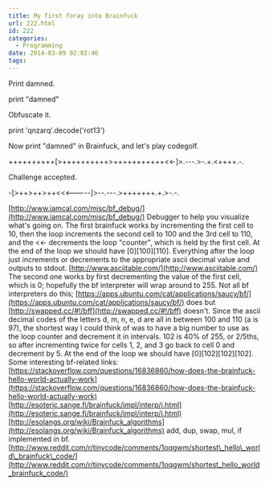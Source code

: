 ```yaml
---
title: My first foray into Brainfuck
url: 222.html
id: 222
categories:
  - Programming
date: 2014-03-09 02:02:46
tags:
---
```


Print damned.

print "damned"

Obfuscate it.

print 'qnzarq'.decode('rot13')

Now print "damned" in Brainfuck, and let's play codegolf.

++++++++++\[>++++++++++>+++++++++++<<-\]>.---.>-.+.<++++.-.

Challenge accepted.

-\[>++>++>++<<<-----\]>--.---.>+++++++.+.>-.-.

[http://www.iamcal.com/misc/bf_debug/](http://www.iamcal.com/misc/bf_debug/) Debugger to help you visualize what's going on. The first brainfuck works by incrementing the first cell to 10, then the loop increments the second cell to 100 and the 3rd cell to 110, and the <<- decrements the loop "counter", which is held by the first cell. At the end of the loop we should have \[0\]\[100\]\[110\]. Everything after the loop just increments or decrements to the appropriate ascii decimal value and outputs to stdout. [http://www.asciitable.com/](http://www.asciitable.com/) The second one works by first decrementing the value of the first cell, which is 0; hopefully the bf interpreter will wrap around to 255. Not all bf interpreters do this; [https://apps.ubuntu.com/cat/applications/saucy/bf/](https://apps.ubuntu.com/cat/applications/saucy/bf/) does but [http://swapped.cc/#!/bff](http://swapped.cc/#!/bff) doesn't. Since the ascii decimal codes of the letters d, m, n, e, d are all in between 100 and 110 (a is 97), the shortest way I could think of was to have a big number to use as the loop counter and decrement it in intervals. 102 is 40% of 255, or 2/5ths, so after incrementing twice for cells 1, 2, and 3 go back to cell 0 and decrement by 5. At the end of the loop we should have \[0\]\[102\]\[102\]\[102\]. Some interesting bf-related links: [https://stackoverflow.com/questions/16836860/how-does-the-brainfuck-hello-world-actually-work](https://stackoverflow.com/questions/16836860/how-does-the-brainfuck-hello-world-actually-work) [http://esoteric.sange.fi/brainfuck/impl/interp/i.html](http://esoteric.sange.fi/brainfuck/impl/interp/i.html) [http://esolangs.org/wiki/Brainfuck_algorithms](http://esolangs.org/wiki/Brainfuck_algorithms) add, dup, swap, mul, if implemented in bf. [http://www.reddit.com/r/tinycode/comments/1oqgwm/shortest\_hello\_world\_brainfuck\_code/](http://www.reddit.com/r/tinycode/comments/1oqgwm/shortest_hello_world_brainfuck_code/)